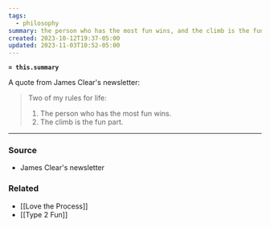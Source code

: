 ```yaml
---
tags:
  - philosophy
summary: the person who has the most fun wins, and the climb is the fun part.
created: 2023-10-12T19:37-05:00
updated: 2023-11-03T10:52-05:00
---
```

**`= this.summary`**

A quote from James Clear's newsletter:

> Two of my rules for life: 
> 1. The person who has the most fun wins.
> 2. The climb is the fun part.

---
### Source
- James Clear's newsletter

### Related
- [[Love the Process]]
- [[Type 2 Fun]]